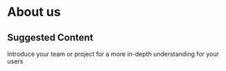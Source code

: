# About us

## Suggested Content

Introduce your team or project for a more in-depth understanding for your users



